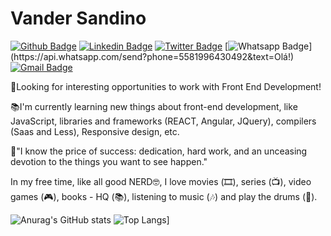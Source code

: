 # **Vander Sandino**
[![Github Badge](https://img.shields.io/badge/-Github-000?style=flat-square&logo=Github&logoColor=white&link=https://github.com/vandersann)](https://github.com/vandersann)
[![Linkedin Badge](https://img.shields.io/badge/-LinkedIn-blue?style=flat-square&logo=Linkedin&logoColor=white&link=https://www.linkedin.com/in/vandersandinoo/)](https://www.linkedin.com/in/vandersandinoo/)
[![Twitter Badge](https://img.shields.io/badge/-Twitter-1ca0f1?style=flat-square&labelColor=1ca0f1&logo=twitter&logoColor=white&link=https://twitter.com/relativando)](https://twitter.com/relativando)
[![Whatsapp Badge](https://img.shields.io/badge/-Whatsapp-4CA143?style=flat-square&labelColor=4CA143&logo=whatsapp&logoColor=white&link=https://api.whatsapp.com/send?phone=5511992913483&text=Olá!)](https://api.whatsapp.com/send?phone=5581996430492&text=Olá!)
[![Gmail Badge](https://img.shields.io/badge/-Gmail-c14438?style=flat-square&logo=Gmail&logoColor=white&link=mailto:vandersann@gmail.com)](mailto:vandersann@gmail.com)

🎯Looking for interesting opportunities to work with Front End Development!

📚I'm currently learning new things about front-end development, like JavaScript, libraries and frameworks (REACT, Angular, JQuery), compilers (Saas and Less), Responsive design, etc.

💭"I know the price of success: dedication, hard work, and an unceasing devotion to the things you want to see happen."

In my free time, like all good NERD🤓, I love movies (🎞️), series (📺), video games (🎮), books - HQ (📚), listening to music (🎶) and play the drums (🥁).
<!--
**vandersann/vandersann** is a ✨ _special_ ✨ repository because its `README.md` (this file) appears on your GitHub profile.

Here are some ideas to get you started:

- 🔭 I’m currently working on ...
- 🌱 I’m currently learning ...
- 👯 I’m looking to collaborate on ...
- 🤔 I’m looking for help with ...
- 💬 Ask me about ...
- 📫 How to reach me: ...
- 😄 Pronouns: ...
- ⚡ Fun fact: ...
-->

![Anurag's GitHub stats](https://github-readme-stats.vercel.app/api?username=vandersann&hide=contribs,prs&show_icons=true&theme=dracula) ![Top Langs](https://github-readme-stats.vercel.app/api/top-langs/?username=vandersann&show_icons=true&theme=dracula)]
